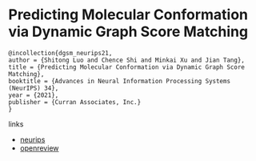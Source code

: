 # Predicting Molecular Conformation via Dynamic Graph Score Matching

```
@incollection{dgsm_neurips21,
author = {Shitong Luo and Chence Shi and Minkai Xu and Jian Tang},
title = {Predicting Molecular Conformation via Dynamic Graph Score Matching},
booktitle = {Advances in Neural Information Processing Systems (NeurIPS) 34},
year = {2021},
publisher = {Curran Associates, Inc.}
}
```

links
- [neurips](https://neurips.cc/Conferences/2021/ScheduleMultitrack?event=27207)
- [openreview](https://openreview.net/forum?id=hMY6nm9lld)
